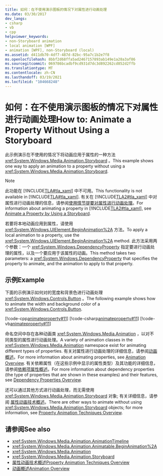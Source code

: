 ```yaml
---
title: 如何：在不使用演示图板的情况下对属性进行动画处理
ms.date: 03/30/2017
dev_langs:
- csharp
- vb
- cpp
helpviewer_keywords:
- non-Storyboard animation
- local animation [WPF]
- animation [WPF], non-Storyboard (local)
ms.assetid: d411db70-4df7-487d-82bc-95a7c1b2e7f8
ms.openlocfilehash: 8bbf2d68ffa5ad2467157893ab149e1a28a3af86
ms.sourcegitcommit: 069786bcadbf9cd931d7dc3d892262cd852d2ffb
ms.translationtype: MT
ms.contentlocale: zh-CN
ms.lasthandoff: 03/19/2021
ms.locfileid: "104668248"
---
```

# <a name="how-to-animate-a-property-without-using-a-storyboard"></a><span data-ttu-id="d305c-102">如何：在不使用演示图板的情况下对属性进行动画处理</span><span class="sxs-lookup"><span data-stu-id="d305c-102">How to: Animate a Property Without Using a Storyboard</span></span>
<span data-ttu-id="d305c-103">此示例演示在不使用的情况下将动画应用于属性的一种方法 <xref:System.Windows.Media.Animation.Storyboard> 。</span><span class="sxs-lookup"><span data-stu-id="d305c-103">This example shows one way to apply an animation to a property without using a <xref:System.Windows.Media.Animation.Storyboard>.</span></span>  
  
> [!NOTE]
> <span data-ttu-id="d305c-104">此功能在 [!INCLUDE[TLA#tla_xaml](../../../includes/tlasharptla-xaml-md.md)] 中不可用。</span><span class="sxs-lookup"><span data-stu-id="d305c-104">This functionality is not available in [!INCLUDE[TLA#tla_xaml](../../../includes/tlasharptla-xaml-md.md)].</span></span> <span data-ttu-id="d305c-105">有关在 [!INCLUDE[TLA2#tla_xaml](../../../includes/tla2sharptla-xaml-md.md)] 中对属性进行动画处理的信息，请参阅[使用情节提要对属性进行动画处理](how-to-animate-a-property-by-using-a-storyboard.md)。</span><span class="sxs-lookup"><span data-stu-id="d305c-105">For information about animating a property in [!INCLUDE[TLA2#tla_xaml](../../../includes/tla2sharptla-xaml-md.md)], see [Animate a Property by Using a Storyboard](how-to-animate-a-property-by-using-a-storyboard.md).</span></span>  
  
 <span data-ttu-id="d305c-106">若要将本地动画应用到属性，请使用 <xref:System.Windows.UIElement.BeginAnimation%2A> 方法。</span><span class="sxs-lookup"><span data-stu-id="d305c-106">To apply a local animation to a property, use the <xref:System.Windows.UIElement.BeginAnimation%2A> method.</span></span> <span data-ttu-id="d305c-107">此方法采用两个参数：一个 <xref:System.Windows.DependencyProperty> 指定要进行动画处理的属性，以及一个要应用于该属性的动画。</span><span class="sxs-lookup"><span data-stu-id="d305c-107">This method takes two parameters: a <xref:System.Windows.DependencyProperty> that specifies the property to animate, and the animation to apply to that property.</span></span>  
  
## <a name="example"></a><span data-ttu-id="d305c-108">示例</span><span class="sxs-lookup"><span data-stu-id="d305c-108">Example</span></span>  
 <span data-ttu-id="d305c-109">下面的示例演示如何对的宽度和背景色进行动画处理 <xref:System.Windows.Controls.Button> 。</span><span class="sxs-lookup"><span data-stu-id="d305c-109">The following example shows how to animate the width and background color of a <xref:System.Windows.Controls.Button>.</span></span>  
  
 [!code-cpp[animateproperty#11](~/samples/snippets/cpp/VS_Snippets_Wpf/animateproperty/CPP/LocalAnimationExample.cpp#11)]
 [!code-csharp[animateproperty#11](~/samples/snippets/csharp/VS_Snippets_Wpf/animateproperty/CSharp/LocalAnimationExample.cs#11)]
 [!code-vb[animateproperty#11](~/samples/snippets/visualbasic/VS_Snippets_Wpf/animateproperty/VisualBasic/LocalAnimationExample.vb#11)]  
  
 <span data-ttu-id="d305c-110">命名空间中存在各种动画类 <xref:System.Windows.Media.Animation> ，以对不同类型的属性进行动画处理。</span><span class="sxs-lookup"><span data-stu-id="d305c-110">A variety of animation classes in the <xref:System.Windows.Media.Animation> namespace exist for animating different types of properties.</span></span> <span data-ttu-id="d305c-111">有关对属性进行动画处理的详细信息，请参阅[动画概述](animation-overview.md)。</span><span class="sxs-lookup"><span data-stu-id="d305c-111">For more information about animating properties, see [Animation Overview](animation-overview.md).</span></span> <span data-ttu-id="d305c-112">有关依赖属性（在这些示例中显示的属性类型）及其功能的详细信息，请参阅[依赖项属性概述](../advanced/dependency-properties-overview.md)。</span><span class="sxs-lookup"><span data-stu-id="d305c-112">For more information about dependency properties (the type of properties that are shown in these examples) and their features, see [Dependency Properties Overview](../advanced/dependency-properties-overview.md).</span></span>  
  
 <span data-ttu-id="d305c-113">还可以通过其他方式进行动画处理，而无需使用 <xref:System.Windows.Media.Animation.Storyboard> 对象; 有关详细信息，请参阅 [属性动画技术概述](property-animation-techniques-overview.md)。</span><span class="sxs-lookup"><span data-stu-id="d305c-113">There are other ways to animate without using <xref:System.Windows.Media.Animation.Storyboard> objects; for more information, see [Property Animation Techniques Overview](property-animation-techniques-overview.md).</span></span>  
  
## <a name="see-also"></a><span data-ttu-id="d305c-114">请参阅</span><span class="sxs-lookup"><span data-stu-id="d305c-114">See also</span></span>

- <xref:System.Windows.Media.Animation.AnimationTimeline>
- <xref:System.Windows.Media.Animation.Animatable.BeginAnimation%2A>
- <xref:System.Windows.Media.Animation>
- <xref:System.Windows.Media.Animation.Storyboard>
- [<span data-ttu-id="d305c-115">属性动画技术概述</span><span class="sxs-lookup"><span data-stu-id="d305c-115">Property Animation Techniques Overview</span></span>](property-animation-techniques-overview.md)
- [<span data-ttu-id="d305c-116">动画概述</span><span class="sxs-lookup"><span data-stu-id="d305c-116">Animation Overview</span></span>](animation-overview.md)
